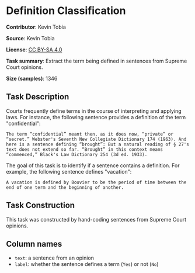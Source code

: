 # Definition Classification

**Contributor**: Kevin Tobia

**Source**: Kevin Tobia

**License**: [CC BY-SA 4.0](https://creativecommons.org/licenses/by-sa/4.0/)

**Task summary**: Extract the term being defined in sentences from Supreme Court opinions.

**Size (samples)**: 1346

## Task Description

Courts frequently define terms in the course of interpreting and applying laws. For instance, the following sentence provides a definition of the term "confidential":

```text
The term “confidential” meant then, as it does now, “private” or “secret.” Webster's Seventh New Collegiate Dictionary 174 (1963). And here is a sentence defining “brought”: But a natural reading of § 27's text does not extend so far. “Brought” in this context means “commenced,” Black's Law Dictionary 254 (3d ed. 1933).
```

The goal of this task is to identify if a sentence contains a definition. For example, the following sentence defines "vacation":

```text
A vacation is defined by Bouvier to be the period of time between the end of one term and the beginning of another.
```

## Task Construction

This task was constructed by hand-coding sentences from Supreme Court opinions.

## Column names

- `text`: a sentence from an opinion
- `label`: whether the sentence defines a term (`Yes`) or not (`No`)
